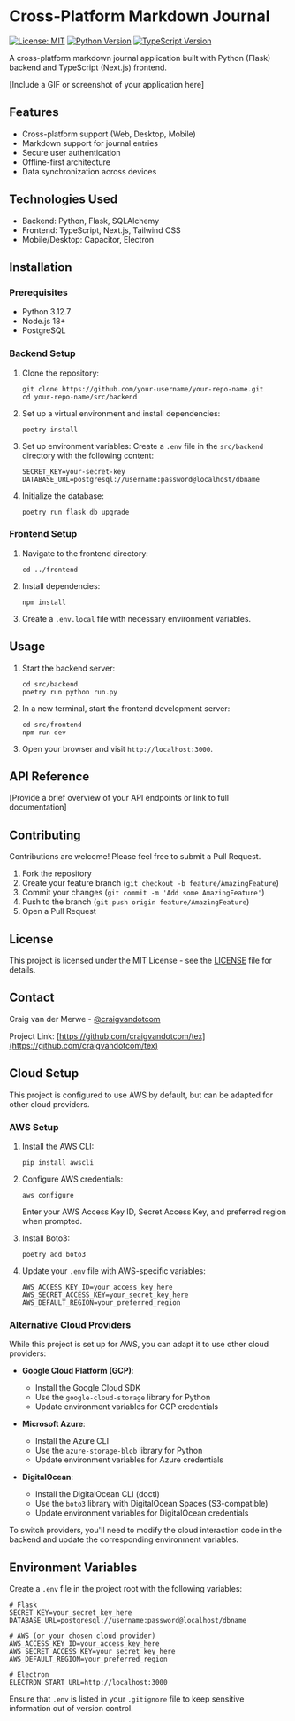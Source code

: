 # Cross-Platform Markdown Journal

[![License: MIT](https://img.shields.io/badge/License-MIT-yellow.svg)](https://opensource.org/licenses/MIT)
[![Python Version](https://img.shields.io/badge/python-3.12.7-blue.svg)](https://www.python.org/downloads/release/python-3127/)
[![TypeScript Version](https://img.shields.io/badge/typescript-5.x-blue.svg)](https://www.typescriptlang.org/)

A cross-platform markdown journal application built with Python (Flask) backend and TypeScript (Next.js) frontend.

[Include a GIF or screenshot of your application here]

## Features

- Cross-platform support (Web, Desktop, Mobile)
- Markdown support for journal entries
- Secure user authentication
- Offline-first architecture
- Data synchronization across devices

## Technologies Used

- Backend: Python, Flask, SQLAlchemy
- Frontend: TypeScript, Next.js, Tailwind CSS
- Mobile/Desktop: Capacitor, Electron

## Installation

### Prerequisites

- Python 3.12.7
- Node.js 18+
- PostgreSQL

### Backend Setup

1. Clone the repository:
   ```
   git clone https://github.com/your-username/your-repo-name.git
   cd your-repo-name/src/backend
   ```

2. Set up a virtual environment and install dependencies:
   ```
   poetry install
   ```

3. Set up environment variables:
   Create a `.env` file in the `src/backend` directory with the following content:
   ```
   SECRET_KEY=your-secret-key
   DATABASE_URL=postgresql://username:password@localhost/dbname
   ```

4. Initialize the database:
   ```
   poetry run flask db upgrade
   ```

### Frontend Setup

1. Navigate to the frontend directory:
   ```
   cd ../frontend
   ```

2. Install dependencies:
   ```
   npm install
   ```

3. Create a `.env.local` file with necessary environment variables.

## Usage

1. Start the backend server:
   ```
   cd src/backend
   poetry run python run.py
   ```

2. In a new terminal, start the frontend development server:
   ```
   cd src/frontend
   npm run dev
   ```

3. Open your browser and visit `http://localhost:3000`.

## API Reference

[Provide a brief overview of your API endpoints or link to full documentation]

## Contributing

Contributions are welcome! Please feel free to submit a Pull Request.

1. Fork the repository
2. Create your feature branch (`git checkout -b feature/AmazingFeature`)
3. Commit your changes (`git commit -m 'Add some AmazingFeature'`)
4. Push to the branch (`git push origin feature/AmazingFeature`)
5. Open a Pull Request

## License

This project is licensed under the MIT License - see the [LICENSE](LICENSE) file for details.

## Contact

Craig van der Merwe - [@craigvandotcom](https://twitter.com/craigvandotcom)

Project Link: [https://github.com/craigvandotcom/tex](https://github.com/craigvandotcom/tex)

## Cloud Setup

This project is configured to use AWS by default, but can be adapted for other cloud providers.

### AWS Setup

1. Install the AWS CLI:
   ```
   pip install awscli
   ```

2. Configure AWS credentials:
   ```
   aws configure
   ```
   Enter your AWS Access Key ID, Secret Access Key, and preferred region when prompted.

3. Install Boto3:
   ```
   poetry add boto3
   ```

4. Update your `.env` file with AWS-specific variables:
   ```
   AWS_ACCESS_KEY_ID=your_access_key_here
   AWS_SECRET_ACCESS_KEY=your_secret_key_here
   AWS_DEFAULT_REGION=your_preferred_region
   ```

### Alternative Cloud Providers

While this project is set up for AWS, you can adapt it to use other cloud providers:

- **Google Cloud Platform (GCP)**:
  - Install the Google Cloud SDK
  - Use the `google-cloud-storage` library for Python
  - Update environment variables for GCP credentials

- **Microsoft Azure**:
  - Install the Azure CLI
  - Use the `azure-storage-blob` library for Python
  - Update environment variables for Azure credentials

- **DigitalOcean**:
  - Install the DigitalOcean CLI (doctl)
  - Use the `boto3` library with DigitalOcean Spaces (S3-compatible)
  - Update environment variables for DigitalOcean credentials

To switch providers, you'll need to modify the cloud interaction code in the backend and update the corresponding environment variables.

## Environment Variables

Create a `.env` file in the project root with the following variables:

```
# Flask
SECRET_KEY=your_secret_key_here
DATABASE_URL=postgresql://username:password@localhost/dbname

# AWS (or your chosen cloud provider)
AWS_ACCESS_KEY_ID=your_access_key_here
AWS_SECRET_ACCESS_KEY=your_secret_key_here
AWS_DEFAULT_REGION=your_preferred_region

# Electron
ELECTRON_START_URL=http://localhost:3000
```

Ensure that `.env` is listed in your `.gitignore` file to keep sensitive information out of version control.
